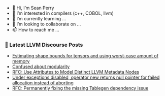 - 👋 Hi, I’m Sean Perry
- 👀 I’m interested in compilers (c++, COBOL, llvm)
- 🌱 I’m currently learning ...
- 💞️ I’m looking to collaborate on ...
- 📫 How to reach me ...

<!---
s66perry/s66perry is a ✨ special ✨ repository because its `README.md` (this file) appears on your GitHub profile.
You can click the Preview link to take a look at your changes.
--->
### 📕 Latest LLVM Discourse Posts

<!-- DISCOURSE-LLVM:START -->
- [Estimating shape bounds for tensors and using worst-case amount of memory](https://discourse.llvm.org/t/estimating-shape-bounds-for-tensors-and-using-worst-case-amount-of-memory/70428#post_4)
- [Confused about modularity](https://discourse.llvm.org/t/confused-about-modularity/64951#post_10)
- [RFC: Use Attributes to Model Distinct LLVM Metadata Nodes](https://discourse.llvm.org/t/rfc-use-attributes-to-model-distinct-llvm-metadata-nodes/69924#post_15)
- [Under exceptions disabled, operator new returns null pointer for failed allocation instead of aborting](https://discourse.llvm.org/t/under-exceptions-disabled-operator-new-returns-null-pointer-for-failed-allocation-instead-of-aborting/70283#post_4)
- [RFC: Permanently fixing the missing Tablegen dependency issue](https://discourse.llvm.org/t/rfc-permanently-fixing-the-missing-tablegen-dependency-issue/70442#post_7)
<!-- DISCOURSE-LLVM:END -->
